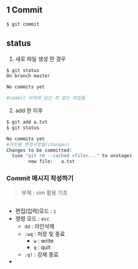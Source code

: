 

## 1 Commit

``` bash
$ git commit


```



## status

1. 새로 파일 생성 한 경우

``` bash
$ git status
On branch master

No commits yet

#commit 이력에 담긴 적 없는 파일들
```

2. add 한 이후

```bash
$ git add a.txt
$ git status

No commits yet
#커밋될 변경사항들(changes)
Changes to be committed:
  (use "git rm --cached <file>..." to unstage)
        new file:   a.txt

```



### Commit 메시지 작성하기

> 부제 : vim 활용 기초

```bash

```

* 편집(입력)모드 : `i`
* 명령 모드 : `esc`
  * `dd` : 라인삭제
  * `:wq`  : 저장 및 종료
    * `w` : write
    * `q` : quit
  * `:q!` : 강제 종료
* 

